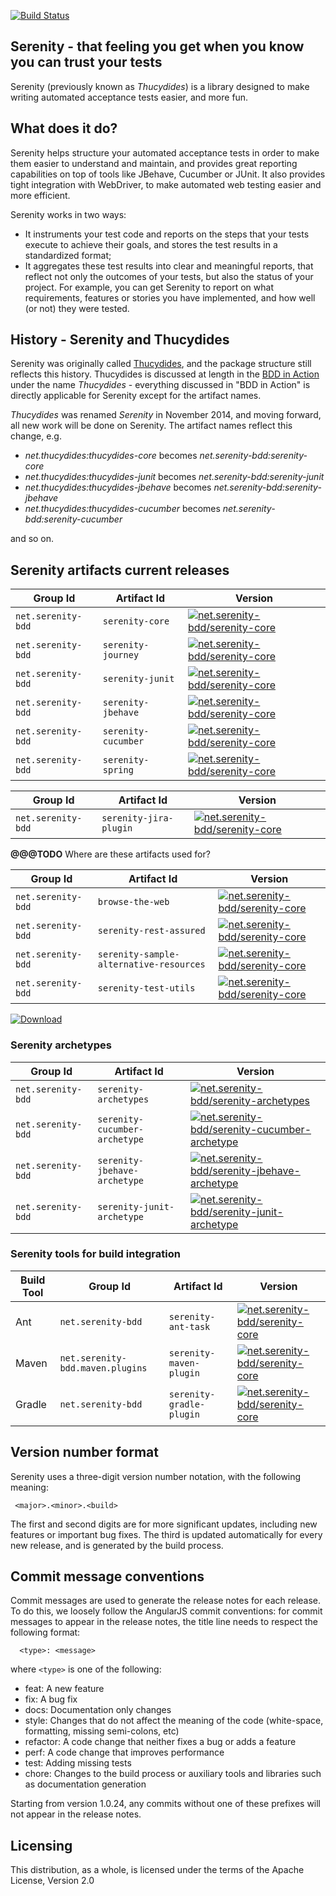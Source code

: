 [![Build Status](https://snap-ci.com/serenity-bdd/serenity-core/branch/master/build_image)](https://snap-ci.com/serenity-bdd/serenity-core/branch/master)


## Serenity - that feeling you get when you know you can trust your tests

Serenity (previously known as _Thucydides_) is a library designed to make writing automated acceptance tests easier, 
and more fun. 

## What does it do?

Serenity helps structure your automated acceptance tests in order to make them easier to understand and maintain, 
and provides great reporting capabilities on top of tools like JBehave, Cucumber or JUnit. It also provides tight integration 
with WebDriver, to make automated web testing easier and more efficient.

Serenity works in two ways:
  - It instruments your test code and reports on the steps that your tests execute to achieve their goals, and stores the test
  results in a standardized format;
  - It aggregates these test results into clear and meaningful reports, that reflect not only the outcomes of your tests,
  but also the status of your project. For example, you can get Serenity to report on what requirements, features or stories
  you have implemented, and how well (or not) they were tested.
  
## History - Serenity and Thucydides

Serenity was originally called [Thucydides](https://github.com/thucydides-webtests), and the package structure still reflects this history. 
Thucydides is discussed at length in the [BDD in Action](http://www.amazon.com/BDD-Action-Behavior-driven-development-lifecycle/dp/161729165X) 
under the name *Thucydides* - everything discussed in "BDD in Action" is directly applicable for Serenity except for the artifact names.

*Thucydides* was renamed *Serenity* in November 2014, and moving forward, all new work will be done on Serenity. The artifact names reflect this change, e.g.
  - *net.thucydides:thucydides-core* becomes *net.serenity-bdd:serenity-core*
  - *net.thucydides:thucydides-junit* becomes *net.serenity-bdd:serenity-junit*
  - *net.thucydides:thucydides-jbehave* becomes *net.serenity-bdd:serenity-jbehave*
  - *net.thucydides:thucydides-cucumber* becomes *net.serenity-bdd:serenity-cucumber*

and so on.

## Serenity artifacts current releases

| Group Id | Artifact Id | Version |
| -------- | ----------- | ------- |
| `net.serenity-bdd` | `serenity-core`     | [![net.serenity-bdd/serenity-core](https://maven-badges.herokuapp.com/maven-central/net.serenity-bdd/serenity-core/badge.svg)](https://maven-badges.herokuapp.com/maven-central/net.serenity-bdd/serenity-core)             |
| `net.serenity-bdd` | `serenity-journey`  | [![net.serenity-bdd/serenity-core](https://maven-badges.herokuapp.com/maven-central/net.serenity-bdd/serenity-journey/badge.svg)](https://maven-badges.herokuapp.com/maven-central/net.serenity-bdd/serenity-core)     |
| `net.serenity-bdd` | `serenity-junit`    | [![net.serenity-bdd/serenity-core](https://maven-badges.herokuapp.com/maven-central/net.serenity-bdd/serenity-junit/badge.svg)](https://maven-badges.herokuapp.com/maven-central/net.serenity-bdd/serenity-junit)    |
| `net.serenity-bdd` | `serenity-jbehave`  | [![net.serenity-bdd/serenity-core](https://maven-badges.herokuapp.com/maven-central/net.serenity-bdd/serenity-jbehave/badge.svg)](https://maven-badges.herokuapp.com/maven-central/net.serenity-bdd/serenity-jbehave)  |
| `net.serenity-bdd` | `serenity-cucumber` | [![net.serenity-bdd/serenity-core](https://maven-badges.herokuapp.com/maven-central/net.serenity-bdd/serenity-cucumber/badge.svg)](https://maven-badges.herokuapp.com/maven-central/net.serenity-bdd/serenity-cucumber) |
| `net.serenity-bdd` | `serenity-spring`   | [![net.serenity-bdd/serenity-core](https://maven-badges.herokuapp.com/maven-central/net.serenity-bdd/serenity-spring/badge.svg)](https://maven-badges.herokuapp.com/maven-central/net.serenity-bdd/serenity-spring)   |


| Group Id | Artifact Id | Version |
| -------- | ----------- | ------- |
| `net.serenity-bdd` | `serenity-jira-plugin`   | [![net.serenity-bdd/serenity-core](https://maven-badges.herokuapp.com/maven-central/net.serenity-bdd/serenity-jira-plugin/badge.svg)](https://maven-badges.herokuapp.com/maven-central/net.serenity-bdd/serenity-jira-plugin)   |

__@@@TODO__ Where are these artifacts used for?

| Group Id | Artifact Id | Version |
| -------- | ----------- | ------- |
| `net.serenity-bdd` | `browse-the-web`   | [![net.serenity-bdd/serenity-core](https://maven-badges.herokuapp.com/maven-central/net.serenity-bdd/browse-the-web/badge.svg)](https://maven-badges.herokuapp.com/maven-central/net.serenity-bdd/browse-the-web)   |
| `net.serenity-bdd` | `serenity-rest-assured`   | [![net.serenity-bdd/serenity-core](https://maven-badges.herokuapp.com/maven-central/net.serenity-bdd/serenity-rest-assured/badge.svg)](https://maven-badges.herokuapp.com/maven-central/net.serenity-bdd/serenity-rest-assured)   |
| `net.serenity-bdd` | `serenity-sample-alternative-resources`   | [![net.serenity-bdd/serenity-core](https://maven-badges.herokuapp.com/maven-central/net.serenity-bdd/serenity-sample-alternative-resources/badge.svg)](https://maven-badges.herokuapp.com/maven-central/net.serenity-bdd/serenity-sample-alternative-resources)   |
| `net.serenity-bdd` | `serenity-test-utils`   | [![net.serenity-bdd/serenity-core](https://maven-badges.herokuapp.com/maven-central/net.serenity-bdd/serenity-test-utils/badge.svg)](https://maven-badges.herokuapp.com/maven-central/net.serenity-bdd/serenity-test-utils)   |

[ ![Download](https://api.bintray.com/packages/serenity/maven/serenity-core/images/download.svg) ](https://bintray.com/serenity/maven/serenity-core/_latestVersion)


### Serenity archetypes

| Group Id | Artifact Id | Version |
| -------- | ----------- | ------- |
| `net.serenity-bdd` | `serenity-archetypes`     | [![net.serenity-bdd/serenity-archetypes](https://maven-badges.herokuapp.com/maven-central/net.serenity-bdd/serenity-archetypes/badge.svg)](https://maven-badges.herokuapp.com/maven-central/net.serenity-bdd/serenity-archetypes)             |
| `net.serenity-bdd` | `serenity-cucumber-archetype`     | [![net.serenity-bdd/serenity-cucumber-archetype](https://maven-badges.herokuapp.com/maven-central/net.serenity-bdd/serenity-cucumber-archetype/badge.svg)](https://maven-badges.herokuapp.com/maven-central/net.serenity-bdd/serenity-cucumber-archetype)             |
| `net.serenity-bdd` | `serenity-jbehave-archetype`     | [![net.serenity-bdd/serenity-jbehave-archetype](https://maven-badges.herokuapp.com/maven-central/net.serenity-bdd/serenity-jbehave-archetype/badge.svg)](https://maven-badges.herokuapp.com/maven-central/net.serenity-bdd/serenity-jbehave-archetype)             |
| `net.serenity-bdd` | `serenity-junit-archetype`     | [![net.serenity-bdd/serenity-junit-archetype](https://maven-badges.herokuapp.com/maven-central/net.serenity-bdd/serenity-junit-archetype/badge.svg)](https://maven-badges.herokuapp.com/maven-central/net.serenity-bdd/serenity-junit-archetype)             |


### Serenity tools for build integration

| Build Tool | Group Id | Artifact Id | Version |
| ---------- | -------- | ----------- | ------- |
| Ant    | `net.serenity-bdd` | `serenity-ant-task`  | [![net.serenity-bdd/serenity-core](https://maven-badges.herokuapp.com/maven-central/net.serenity-bdd/serenity-ant-task/badge.svg)](https://maven-badges.herokuapp.com/maven-central/net.serenity-bdd/serenity-ant-task)  |
| Maven  | `net.serenity-bdd.maven.plugins` | `serenity-maven-plugin`  | [![net.serenity-bdd/serenity-core](https://maven-badges.herokuapp.com/maven-central/net.serenity-bdd.maven.plugins/serenity-maven-plugin/badge.svg)](https://maven-badges.herokuapp.com/maven-central/net.serenity-bdd.maven.plugins/serenity-maven-plugin)  |
| Gradle | `net.serenity-bdd` | `serenity-gradle-plugin`  | [![net.serenity-bdd/serenity-core](https://maven-badges.herokuapp.com/maven-central/net.serenity-bdd/serenity-gradle-plugin/badge.svg)](https://maven-badges.herokuapp.com/maven-central/net.serenity-bdd/serenity-gradle-plugin)  |


## Version number format

Serenity uses a three-digit version number notation, with the following meaning:
```
 <major>.<minor>.<build>
```
The first and second digits are for more significant updates, including new features or important bug fixes. The third is 
updated automatically for every new release, and is generated by the build process.

## Commit message conventions
Commit messages are used to generate the release notes for each release. To do this, we loosely follow the AngularJS commit conventions: for commit messages to appear in the release notes, the title line needs to respect the following format:
```
  <type>: <message>
```

where `<type>` is one of the following:
  - feat: A new feature
  - fix: A bug fix
  - docs: Documentation only changes
  - style: Changes that do not affect the meaning of the code (white-space, formatting, missing semi-colons, etc)
  - refactor: A code change that neither fixes a bug or adds a feature
  - perf: A code change that improves performance
  - test: Adding missing tests
  - chore: Changes to the build process or auxiliary tools and libraries such as documentation generation

Starting from version 1.0.24, any commits without one of these prefixes will not appear in the release notes.

## Licensing

This distribution, as a whole, is licensed under the terms of the Apache License, Version 2.0
